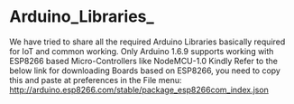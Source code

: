 # Arduino_Libraries_
We have tried to share all the required Arduino Libraries basically required for IoT and common working.
Only Arduino 1.6.9 supports working with ESP8266 based Micro-Controllers like NodeMCU-1.0
Kindly Refer to the below link for downloading Boards based on ESP8266, you need to copy this and paste at preferences in the File menu:
http://arduino.esp8266.com/stable/package_esp8266com_index.json
